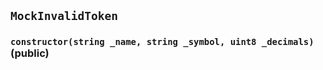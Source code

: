 ## `MockInvalidToken`






### `constructor(string _name, string _symbol, uint8 _decimals)` (public)








